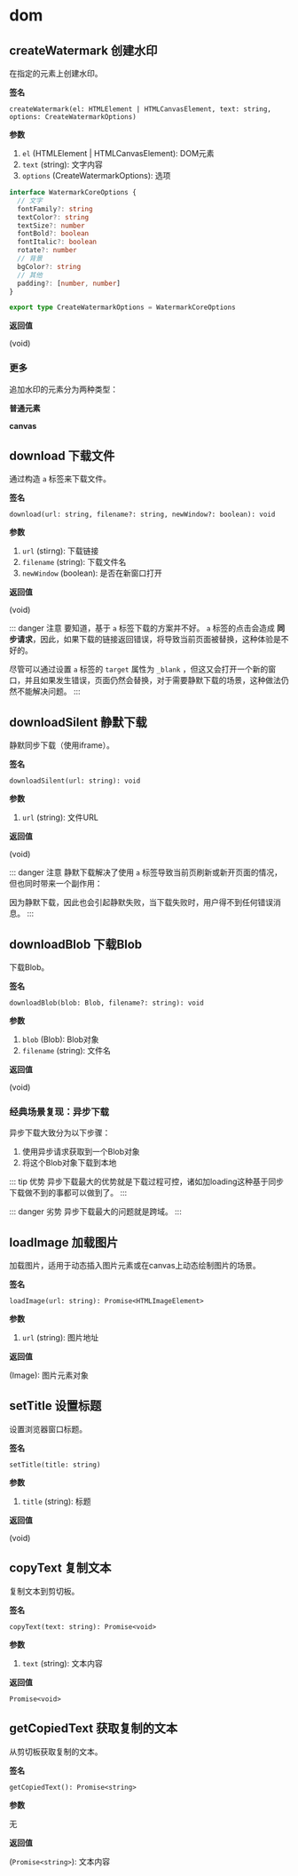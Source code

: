 # dom

## createWatermark 创建水印

在指定的元素上创建水印。


<Example>
  <dom-createWatermark />
</Example>

**签名**

`createWatermark(el: HTMLElement | HTMLCanvasElement, text: string, options: CreateWatermarkOptions)`

**参数**

1. `el` (HTMLElement | HTMLCanvasElement): DOM元素
2. `text` (string): 文字内容
3. `options` (CreateWatermarkOptions): 选项

```ts
interface WatermarkCoreOptions {
  // 文字
  fontFamily?: string
  textColor?: string
  textSize?: number
  fontBold?: boolean
  fontItalic?: boolean
  rotate?: number
  // 背景
  bgColor?: string
  // 其他
  padding?: [number, number]
}

export type CreateWatermarkOptions = WatermarkCoreOptions
```

**返回值**

(void)

### 更多

追加水印的元素分为两种类型：

**普通元素**

<dom-createWatermark2 />


**canvas**

<dom-createWatermark3 />

## download 下载文件

通过构造 `a` 标签来下载文件。


<Example>
  <dom-download />
</Example>

**签名**

`download(url: string, filename?: string, newWindow?: boolean): void`

**参数**

1. `url` (stirng): 下载链接
2. `filename` (string): 下载文件名
3. `newWindow` (boolean): 是否在新窗口打开

**返回值**

(void)



::: danger 注意
要知道，基于 `a` 标签下载的方案并不好。 `a` 标签的点击会造成 **同步请求**，因此，如果下载的链接返回错误，将导致当前页面被替换，这种体验是不好的。

尽管可以通过设置 `a` 标签的 `target` 属性为 `_blank` ，但这又会打开一个新的窗口，并且如果发生错误，页面仍然会替换，对于需要静默下载的场景，这种做法仍然不能解决问题。
:::

## downloadSilent 静默下载

静默同步下载（使用iframe）。

<Example>
  <dom-downloadSilent />
</Example>

**签名**

`downloadSilent(url: string): void`

**参数**

1. `url` (string): 文件URL

**返回值**

(void)

::: danger 注意
静默下载解决了使用 `a` 标签导致当前页刷新或新开页面的情况，但也同时带来一个副作用：

因为静默下载，因此也会引起静默失败，当下载失败时，用户得不到任何错误消息。
:::


## downloadBlob 下载Blob

下载Blob。

<Example>
  <dom-downloadBlob />
</Example>

**签名**

`downloadBlob(blob: Blob, filename?: string): void`

**参数**

1. `blob` (Blob): Blob对象
2. `filename` (string): 文件名

**返回值**

(void)

### 经典场景复现：异步下载

异步下载大致分为以下步骤：

1. 使用异步请求获取到一个Blob对象
2. 将这个Blob对象下载到本地

<Example>
  <dom-downloadBlob2 />
</Example>

::: tip 优势
异步下载最大的优势就是下载过程可控，诸如加loading这种基于同步下载做不到的事都可以做到了。
:::

::: danger 劣势
异步下载最大的问题就是跨域。
:::

## loadImage 加载图片

加载图片，适用于动态插入图片元素或在canvas上动态绘制图片的场景。

<Example>
  <dom-loadImage />
</Example>

**签名**

`loadImage(url: string): Promise<HTMLImageElement>`

**参数**

1. `url` (string): 图片地址

**返回值**

(Image): 图片元素对象

## setTitle 设置标题

设置浏览器窗口标题。

<Example>
  <dom-setTitle />
</Example>

**签名**

`setTitle(title: string)`

**参数**

1. `title` (string): 标题

**返回值**

(void)

## copyText 复制文本

复制文本到剪切板。

<Example>
  <dom-copyText />
</Example>

**签名**

`copyText(text: string): Promise<void>`

**参数**

1. `text` (string): 文本内容

**返回值**

`Promise<void>`



## getCopiedText 获取复制的文本

从剪切板获取复制的文本。

<Example>
  <dom-getCopiedText />
</Example>

**签名**

`getCopiedText(): Promise<string>`


**参数**

无

**返回值**

(`Promise<string>`): 文本内容